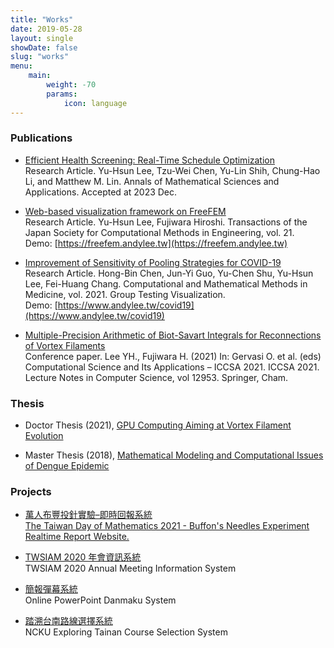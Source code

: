 ```yaml
---
title: "Works"
date: 2019-05-28
layout: single
showDate: false
slug: "works"
menu:
    main:
        weight: -70
        params: 
            icon: language
---
```


### Publications

- [Efficient Health Screening: Real-Time Schedule Optimization]()<br>Research Article. Yu-Hsun Lee, Tzu-Wei Chen, Yu-Lin Shih, Chung-Hao Li, and Matthew M. Lin. Annals of Mathematical Sciences and Applications. Accepted at 2023 Dec.

- [Web-based visualization framework on FreeFEM](http://www.matsumoto.nuem.nagoya-u.ac.jp/jascome/denshi-journal/21/No-10-211218.pdf)<br>Research Article. Yu-Hsun Lee, Fujiwara Hiroshi. Transactions of the Japan Society for Computational Methods in Engineering, vol. 21. <br>Demo: [https://freefem.andylee.tw](https://freefem.andylee.tw)

- [Improvement of Sensitivity of Pooling Strategies for COVID-19](https://doi.org/10.1155/2021/6636396)<br>Research Article. Hong-Bin Chen, Jun-Yi Guo, Yu-Chen Shu, Yu-Hsun Lee, Fei-Huang Chang. Computational and Mathematical Methods in Medicine, vol. 2021. Group Testing Visualization. <br>Demo: [https://www.andylee.tw/covid19](https://www.andylee.tw/covid19)

- [Multiple-Precision Arithmetic of Biot-Savart Integrals for Reconnections of Vortex Filaments](https://doi.org/10.1007/978-3-030-86976-2_13)<br>Conference paper. Lee YH., Fujiwara H. (2021) In: Gervasi O. et al. (eds) Computational Science and Its Applications – ICCSA 2021. ICCSA 2021. Lecture Notes in Computer Science, vol 12953. Springer, Cham.

### Thesis

- Doctor Thesis (2021), [GPU Computing Aiming at Vortex Filament Evolution](https://doi.org/10.14989/doctor.k23544)  

- Master Thesis (2018), [Mathematical Modeling and Computational Issues of Dengue Epidemic](https://hdl.handle.net/11296/k6ayjz)  
<!-- <br>Demo: [https://vmodel.andylee.tw/visual/](https://vmodel.andylee.tw/visual/) -->

### Projects

- [萬人布豐投針實驗–即時回報系統](https://piday-2021.web.app/)
  <br>[The Taiwan Day of Mathematics 2021 - Buffon's Needles Experiment Realtime Report Website.](https://sites.google.com/view/taiwan314/過去活動/2021/2021-萬人實驗企劃)

- [TWSIAM 2020 年會資訊系統](https://twsiam2020.emath.tw/)
   <br>TWSIAM 2020 Annual Meeting Information System

- [簡報彈幕系統](https://github.com/andylee830914/ppdanmu)
   <br>Online PowerPoint Danmaku System

- [踏溯台南路線選擇系統](https://exptnsel.liberal.ncku.edu.tw/)
   <br>NCKU Exploring Tainan Course Selection System
